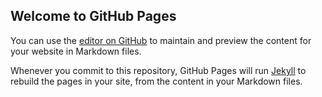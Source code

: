 ## Welcome to GitHub Pages

You can use the [editor on GitHub](https://github.com/ayalausma/ayala-usma.github.io/edit/master/index.md) to maintain and preview the content for your website in Markdown files.

Whenever you commit to this repository, GitHub Pages will run [Jekyll](https://jekyllrb.com/) to rebuild the pages in your site, from the content in your Markdown files.

<head>
  <meta charset="UTF-8" />
  <title>d3.js learning</title>
  <script src="http://d3js.org/d3.v3.min.js" charset="utf-8"></script>
  <style type="text/css">
  svg {
    font: 10px sans-serif;
    shape-rendering: crispEdges;
  }
  .axis path,
  .axis line {
    fill: none;
    stroke: #000;
  }
 
  path.domain {
    stroke: none;
  }
 
  .y .tick line {
    stroke: #ddd;
  }
  </style>

</head>
<body>
<script type="text/javascript">
// Setup svg using Bostock's margin convention
var margin = {top: 20, right: 160, bottom: 35, left: 30};
var width = 960 - margin.left - margin.right,
    height = 500 - margin.top - margin.bottom;
var svg = d3.select("body")
  .append("svg")
  .attr("width", width + margin.left + margin.right)
  .attr("height", height + margin.top + margin.bottom)
  .append("g")
  .attr("transform", "translate(" + margin.left + "," + margin.top + ")");
/* Data in strings like it would be if imported from a csv */
var data = [
  { year: "2006", redDelicious: "10", mcintosh: "15", oranges: "9", pears: "6" },
  { year: "2007", redDelicious: "12", mcintosh: "18", oranges: "9", pears: "4" },
  { year: "2008", redDelicious: "05", mcintosh: "20", oranges: "8", pears: "2" },
  { year: "2009", redDelicious: "01", mcintosh: "15", oranges: "5", pears: "4" },
  { year: "2010", redDelicious: "02", mcintosh: "10", oranges: "4", pears: "2" },
  { year: "2011", redDelicious: "03", mcintosh: "12", oranges: "6", pears: "3" },
  { year: "2012", redDelicious: "04", mcintosh: "15", oranges: "8", pears: "1" },
  { year: "2013", redDelicious: "06", mcintosh: "11", oranges: "9", pears: "4" },
  { year: "2014", redDelicious: "10", mcintosh: "13", oranges: "9", pears: "5" },
  { year: "2015", redDelicious: "16", mcintosh: "19", oranges: "6", pears: "9" },
  { year: "2016", redDelicious: "19", mcintosh: "17", oranges: "5", pears: "7" },
];
var parse = d3.time.format("%Y").parse;
// Transpose the data into layers
var dataset = d3.layout.stack()(["redDelicious", "mcintosh", "oranges", "pears"].map(function(fruit) {
  return data.map(function(d) {
    return {x: parse(d.year), y: +d[fruit]};
  });
}));
// Set x, y and colors
var x = d3.scale.ordinal()
  .domain(dataset[0].map(function(d) { return d.x; }))
  .rangeRoundBands([10, width-10], 0.02);
var y = d3.scale.linear()
  .domain([0, d3.max(dataset, function(d) {  return d3.max(d, function(d) { return d.y0 + d.y; });  })])
  .range([height, 0]);
var colors = ["b33040", "#d25c4d", "#f2b447", "#d9d574"];
// Define and draw axes
var yAxis = d3.svg.axis()
  .scale(y)
  .orient("left")
  .ticks(5)
  .tickSize(-width, 0, 0)
  .tickFormat( function(d) { return d } );
var xAxis = d3.svg.axis()
  .scale(x)
  .orient("bottom")
  .tickFormat(d3.time.format("%Y"));
svg.append("g")
  .attr("class", "y axis")
  .call(yAxis);
svg.append("g")
  .attr("class", "x axis")
  .attr("transform", "translate(0," + height + ")")
  .call(xAxis);
// Create groups for each series, rects for each segment 
var groups = svg.selectAll("g.cost")
  .data(dataset)
  .enter().append("g")
  .attr("class", "cost")
  .style("fill", function(d, i) { return colors[i]; });
var rect = groups.selectAll("rect")
  .data(function(d) { return d; })
  .enter()
  .append("rect")
  .attr("x", function(d) { return x(d.x); })
  .attr("y", function(d) { return y(d.y0 + d.y); })
  .attr("height", function(d) { return y(d.y0) - y(d.y0 + d.y); })
  .attr("width", x.rangeBand())
  .on("mouseover", function() { tooltip.style("display", null); })
  .on("mouseout", function() { tooltip.style("display", "none"); })
  .on("mousemove", function(d) {
    var xPosition = d3.mouse(this)[0] - 15;
    var yPosition = d3.mouse(this)[1] - 25;
    tooltip.attr("transform", "translate(" + xPosition + "," + yPosition + ")");
    tooltip.select("text").text(d.y);
  });
// Draw legend
var legend = svg.selectAll(".legend")
  .data(colors)
  .enter().append("g")
  .attr("class", "legend")
  .attr("transform", function(d, i) { return "translate(30," + i * 19 + ")"; });
 
legend.append("rect")
  .attr("x", width - 18)
  .attr("width", 18)
  .attr("height", 18)
  .style("fill", function(d, i) {return colors.slice().reverse()[i];});
 
legend.append("text")
  .attr("x", width + 5)
  .attr("y", 9)
  .attr("dy", ".35em")
  .style("text-anchor", "start")
  .text(function(d, i) { 
    switch (i) {
      case 0: return "Anjou pears";
      case 1: return "Naval oranges";
      case 2: return "McIntosh apples";
      case 3: return "Red Delicious apples";
    }
  });
// Prep the tooltip bits, initial display is hidden
var tooltip = svg.append("g")
  .attr("class", "tooltip")
  .style("display", "none");
    
tooltip.append("rect")
  .attr("width", 30)
  .attr("height", 20)
  .attr("fill", "white")
  .style("opacity", 0.5);
tooltip.append("text")
  .attr("x", 15)
  .attr("dy", "1.2em")
  .style("text-anchor", "middle")
  .attr("font-size", "12px")
  .attr("font-weight", "bold");
</script>
</body>

